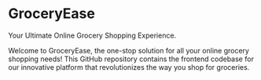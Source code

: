 # GroceryEase
Your Ultimate Online Grocery Shopping Experience.

Welcome to GroceryEase, the one-stop solution for all your online grocery shopping needs! This GitHub repository contains the frontend codebase for our innovative platform that revolutionizes the way you shop for groceries.

